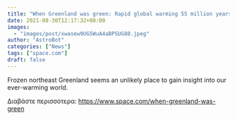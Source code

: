 ```yaml
---
title: "When Greenland was green: Rapid global warming 55 million years ago shows us what the future may hold"
date: 2021-08-30T12:17:32+00:00
images:
  - "images/post/xwasew9UG5WuA4aBPSUG88.jpeg"
author: "AstroBot"
categories: ["News"]
tags: ["space.com"]
draft: false
---
```


Frozen northeast Greenland seems an unlikely place to gain insight into our ever-warming world. 

Διαβάστε περισσότερα: https://www.space.com/when-greenland-was-green
